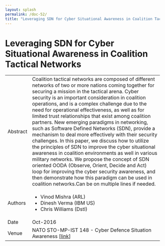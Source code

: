 ```yaml
---
layout: splash
permalink: /doc-52/
title: "Leveraging SDN for Cyber Situational Awareness in Coalition Tactical Networks"
---
```


# Leveraging SDN for Cyber Situational Awareness in Coalition Tactical Networks

<table>
    <tbody>
    <tr>
        <td>Abstract</td>
        <td>Coalition tactical networks are composed of different networks of two or more nations coming together for securing a mission in the tactical arena. Cyber security is an important consideration in coalition operations, and is a complex challenge due to the need for operational effectiveness, as well as for limited trust relationships that exist among coalition partners. New emerging paradigms in networking, such as Software Defined Networks (SDN), provide a mechanism to deal more effectively with their security challenges. In this paper, we discuss how to utilize the principles of SDN to improve the cyber situational awareness in coalition environments as well in various military networks. We propose the concept of SDN oriented OODA (Observe, Orient, Decide and Act) loop for improving the cyber security awareness, and then demonstrate how this paradigm can be used in coalition networks.Can be on multiple lines if needed.</td>
    </tr>
    <tr>
        <td>Authors</td>
        <td>
            <ul>
                <li>Vinod Mishra (ARL)</li>
                <li>Dinesh Verma (IBM US)</li>
                <li>Chris Williams (Dstl)</li>
            </ul>
        </td>
    </tr>
    <tr>
        <td>Date</td>
        <td>Oct-2016</td>
    </tr>
    <tr>
        <td>Venue</td>
        <td>NATO STO-MP-IST 148 - Cyber Defence Situation Awareness [<a href="https://www.sto.nato.int/publications/STO%20Meeting%20Proceedings/STO-MP-IST-148/MP-IST-148-02.pdf">link</a>]</td>
    </tr>
    </tbody>
</table>
